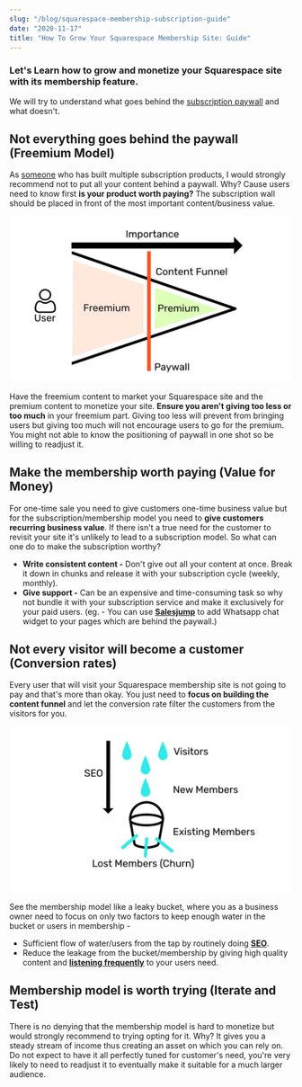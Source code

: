 ```yaml
---
slug: "/blog/squarespace-membership-subscription-guide"
date: "2020-11-17"
title: "How To Grow Your Squarespace Membership Site: Guide"
---
```


### Let's Learn how to grow and monetize your Squarespace site with its membership feature. 

We will  try to understand what goes behind the <a href="https://www.squarespace.com/ecommerce/membership-sites" target="_blank">subscription paywall</a> and what doesn't.

## Not everything goes behind the paywall (Freemium Model)
As <a href="https://github.com/trakbit" target="_blank">someone</a> who has built multiple subscription products, I would strongly recommend not to put all your content behind a paywall. Why? Cause users need to know first **is your product worth paying?** The subscription wall should be placed in front of the most important content/business value.

![squarespace-membership-funnel](../images/squarespace-membership-funnel.jpg)

Have the freemium content to market your Squarespace site and the premium content to monetize your site. **Ensure you aren't giving too less or too much** in your freemium part. Giving too less will prevent from bringing users but giving too much will not encourage users to go for the premium. You might not able to know the positioning of paywall in one shot so be willing to readjust it.

## Make the membership worth paying (Value for Money)
For one-time sale you need to give customers one-time business value but for the subscription/membership model you need to **give customers recurring business value**. If there isn't a true need for the customer to revisit your site it's unlikely to lead to a subscription model. So what can one do to make the subscription worthy?
- **Write consistent content -** Don't give out all your content at once. Break it down in chunks and release it with your subscription cycle (weekly, monthly).
- **Give support -** Can be an expensive and time-consuming task so why not bundle it with your subscription service and make it exclusively for your paid users. (eg. - You can use <a href="https://salesjump.xyz/" target="_blank"> **Salesjump**</a> to add Whatsapp chat widget to your pages which are behind the paywall.)

## Not every visitor will become a customer (Conversion rates)
Every user that will visit your Squarespace membership site is not going to pay and that's more than okay. You just need to **focus on building the content funnel** and let the conversion rate filter the customers from the visitors for you.

![squarespace-membership-bucket](../images/squarespace-membership-bucket.jpg)

See the membership model like a leaky bucket, where you as a business owner need to focus on only two factors to keep enough water in the bucket or users in membership -

- Sufficient flow of water/users from the tap by routinely doing <a href="https://salesjump.xyz/blog/squarespace-seo-guide" target="_blank"> **SEO**</a>.
- Reduce the leakage from the bucket/membership by giving high quality content and <a href="https://salesjump.xyz/" target="_blank"> **listening frequently**</a> to your users need.

## Membership model is worth trying (Iterate and Test)
There is no denying that the membership model is hard to monetize but would strongly recommend to trying opting for it. Why? It gives you a steady stream of income thus creating an asset on which you can rely on. Do not expect to have it all perfectly tuned for customer's need, you're very likely to need to readjust it to eventually make it suitable for a much larger audience.
